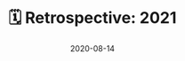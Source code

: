 ---
title: "🗓️ Retrospective: 2021"
date: "2020-08-14"
tags: ["🗓️ Retrospective"]
showToc: true
draft: true
---